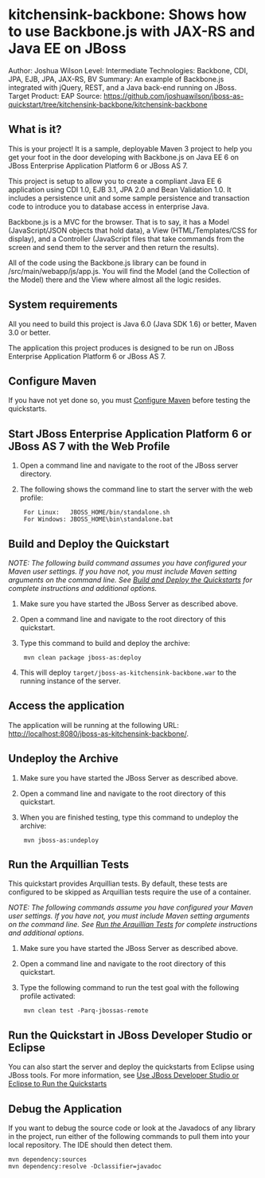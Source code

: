 kitchensink-backbone: Shows how to use Backbone.js with JAX-RS and Java EE on JBoss
========================
Author: Joshua Wilson
Level: Intermediate
Technologies: Backbone, CDI, JPA, EJB, JPA, JAX-RS, BV
Summary: An example of Backbone.js integrated with jQuery, REST, and a Java back-end running on JBoss.
Target Product: EAP
Source: https://github.com/joshuawilson/jboss-as-quickstart/tree/kitchensink-backbone/kitchensink-backbone

What is it?
-----------

This is your project! It is a sample, deployable Maven 3 project to help you get your foot in the door developing with 
Backbone.js on Java EE 6 on JBoss Enterprise Application Platform 6 or JBoss AS 7.

This project is setup to allow you to create a compliant Java EE 6 application using CDI 1.0, EJB 3.1, JPA 2.0 and Bean 
Validation 1.0. It includes a persistence unit and some sample persistence and transaction code to introduce you to 
database access in enterprise Java.

Backbone.js is a MVC for the browser.  That is to say, it has a Model (JavaScript/JSON objects that hold data), a View 
(HTML/Templates/CSS for display), and a Controller (JavaScript files that take commands from the screen and send them to 
the server and then return the results). 

All of the code using the Backbone.js library can be found in /src/main/webapp/js/app.js.  You will find the Model 
(and the Collection of the Model) there and the View where almost all the logic resides. 

System requirements
-------------------

All you need to build this project is Java 6.0 (Java SDK 1.6) or better, Maven 3.0 or better.

The application this project produces is designed to be run on JBoss Enterprise Application Platform 6 or JBoss AS 7.


Configure Maven
---------------

If you have not yet done so, you must [Configure Maven](../README.md#mavenconfiguration) before testing the quickstarts.


Start JBoss Enterprise Application Platform 6 or JBoss AS 7 with the Web Profile
-------------------------

1. Open a command line and navigate to the root of the JBoss server directory.
2. The following shows the command line to start the server with the web profile:

        For Linux:   JBOSS_HOME/bin/standalone.sh
        For Windows: JBOSS_HOME\bin\standalone.bat


Build and Deploy the Quickstart
-------------------------

_NOTE: The following build command assumes you have configured your Maven user settings. If you have not, you must include 
Maven setting arguments on the command line. See [Build and Deploy the Quickstarts](../README.md#buildanddeploy) for 
complete instructions and additional options._

1. Make sure you have started the JBoss Server as described above.
2. Open a command line and navigate to the root directory of this quickstart.
3. Type this command to build and deploy the archive:

        mvn clean package jboss-as:deploy

4. This will deploy `target/jboss-as-kitchensink-backbone.war` to the running instance of the server.


Access the application
---------------------

The application will be running at the following URL: <http://localhost:8080/jboss-as-kitchensink-backbone/>.


Undeploy the Archive
--------------------

1. Make sure you have started the JBoss Server as described above.
2. Open a command line and navigate to the root directory of this quickstart.
3. When you are finished testing, type this command to undeploy the archive:

        mvn jboss-as:undeploy


Run the Arquillian Tests
-------------------------

This quickstart provides Arquillian tests. By default, these tests are configured to be skipped as Arquillian tests 
require the use of a container.

_NOTE: The following commands assume you have configured your Maven user settings. If you have not, you must include 
Maven setting arguments on the command line. See [Run the Arquillian Tests](../README.md#arquilliantests) for complete 
instructions and additional options._

1. Make sure you have started the JBoss Server as described above.
2. Open a command line and navigate to the root directory of this quickstart.
3. Type the following command to run the test goal with the following profile activated:

        mvn clean test -Parq-jbossas-remote


Run the Quickstart in JBoss Developer Studio or Eclipse
-------------------------------------
You can also start the server and deploy the quickstarts from Eclipse using JBoss tools. For more information, see 
[Use JBoss Developer Studio or Eclipse to Run the Quickstarts](../README.md#useeclipse)


Debug the Application
------------------------------------

If you want to debug the source code or look at the Javadocs of any library in the project, run either of the following 
commands to pull them into your local repository. The IDE should then detect them.

    mvn dependency:sources
    mvn dependency:resolve -Dclassifier=javadoc
